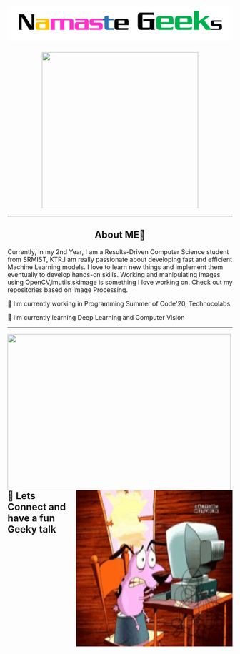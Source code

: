 # <div align="center" >![alt text](https://github.com/sd2001/sd2001/blob/master/Screenshot_6.png) </div>
  
<p align="center">
  <img width="350" height="350" src="https://github.com/sd2001/sd2001/blob/master/giphy.gif">
</p>
<hr/>

## <div align="center" >About ME👋 </div>

Currently, in my 2nd Year, I am a Results-Driven Computer Science student from SRMIST, KTR.I am really passionate about developing fast and efficient Machine Learning models. I love to learn new things and implement them eventually to develop hands-on skills. Working and manipulating images using OpenCV,imutils,skimage is something I love working on. Check out my repositories based on Image Processing.

🔭 I’m currently working in Programming Summer of Code'20, Technocolabs

🌱 I’m currently learning Deep Learning and Computer Vision


<hr/>
<div>
  <p><img align="left" img width="500" height="350" src="https://github-readme-stats.vercel.app/api?username=sd2001&show_icons=true&theme=tokyonight"></p>
  <p><img align="right" img width="350" height="350" src="https://github.com/sd2001/sd2001/blob/master/tenor%20(2).gif"></p>
  <br /><br /><br /><br /><br /><br /><br /><br /><br /><br /><br /><br /><br /><br /><br />
  </div>
<br>


## 💬 Lets Connect and have a fun Geeky talk






























<!--
**sd2001/sd2001** is a ✨ _special_ ✨ repository because its `README.md` (this file) appears on your GitHub profile.

Here are some ideas to get you started:

- 🔭 I’m currently working on ...
- 🌱 I’m currently learning ...
- 👯 I’m looking to collaborate on ...
- 🤔 I’m looking for help with ...
- 💬 Ask me about ...
- 📫 How to reach me: ...
- 😄 Pronouns: ...
- ⚡ Fun fact: ...
-->

  
